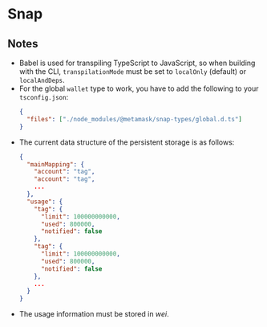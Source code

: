 # Snap

## Notes

- Babel is used for transpiling TypeScript to JavaScript, so when building with the CLI,
  `transpilationMode` must be set to `localOnly` (default) or `localAndDeps`.
- For the global `wallet` type to work, you have to add the following to your `tsconfig.json`:
  ```json
  {
    "files": ["./node_modules/@metamask/snap-types/global.d.ts"]
  }
  ```
- The current data structure of the persistent storage is as follows:
  ```json
  {
    "mainMapping": {
      "account": "tag",
      "account": "tag",
      ...
    },
    "usage": {
      "tag": {
        "limit": 100000000000,
        "used": 800000,
        "notified": false
      },
      "tag": {
        "limit": 100000000000,
        "used": 800000,
        "notified": false
      },
      ...
    }
  }
  ```
- The usage information must be stored in _wei_.
